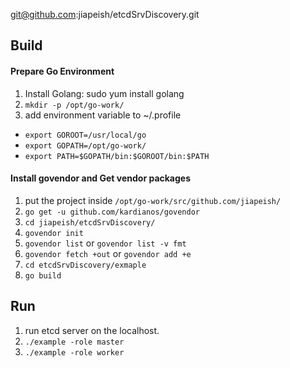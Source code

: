 git@github.com:jiapeish/etcdSrvDiscovery.git

## Build
#### Prepare Go Environment
1. Install Golang: sudo yum install golang
2. `mkdir -p /opt/go-work/`
3. add environment variable to ~/.profile
- `export GOROOT=/usr/local/go`
- `export GOPATH=/opt/go-work/`
- `export PATH=$GOPATH/bin:$GOROOT/bin:$PATH`

#### Install govendor and Get vendor packages
1. put the project inside `/opt/go-work/src/github.com/jiapeish/`
2. `go get -u github.com/kardianos/govendor`
3. `cd jiapeish/etcdSrvDiscovery/`
4. `govendor init`
5. `govendor list` or `govendor list -v fmt`
6. `govendor fetch +out` or `govendor add +e`
7. `cd etcdSrvDiscovery/exmaple`
8. `go build`

## Run
1. run etcd server on the localhost.
2. `./example -role master`
3. `./example -role worker`